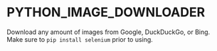 # PYTHON_IMAGE_DOWNLOADER
Download any amount of images from Google, DuckDuckGo, or Bing.
<br>Make sure to `pip install selenium` prior to using.
